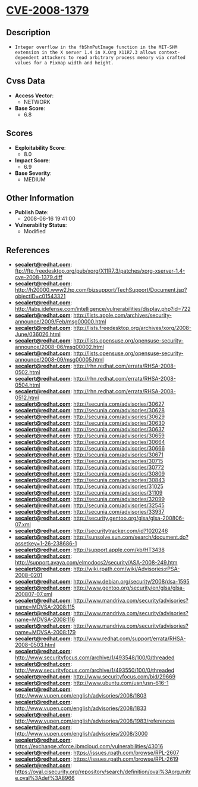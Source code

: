 
# [CVE-2008-1379](https://cve.mitre.org/cgi-bin/cvename.cgi?name=CVE-2008-1379)

## Description

- `Integer overflow in the fbShmPutImage function in the MIT-SHM extension in the X server 1.4 in X.Org X11R7.3 allows context-dependent attackers to read arbitrary process memory via crafted values for a Pixmap width and height.`

## Cvss Data

- **Access Vector**:
  - NETWORK
- **Base Score**:
  - 6.8

## Scores

- **Exploitability Score**:
  - 8.0
- **Impact Score**:
  - 6.9
- **Base Severity**:
  - MEDIUM

## Other Information

- **Publish Date**:
  - 2008-06-16 19:41:00
- **Vulnerability Status**:
  - Modified

## References

- **secalert@redhat.com**: ftp://ftp.freedesktop.org/pub/xorg/X11R7.3/patches/xorg-xserver-1.4-cve-2008-1379.diff
- **secalert@redhat.com**: http://h20000.www2.hp.com/bizsupport/TechSupport/Document.jsp?objectID=c01543321
- **secalert@redhat.com**: http://labs.idefense.com/intelligence/vulnerabilities/display.php?id=722
- **secalert@redhat.com**: http://lists.apple.com/archives/security-announce/2009/Feb/msg00000.html
- **secalert@redhat.com**: http://lists.freedesktop.org/archives/xorg/2008-June/036026.html
- **secalert@redhat.com**: http://lists.opensuse.org/opensuse-security-announce/2008-06/msg00002.html
- **secalert@redhat.com**: http://lists.opensuse.org/opensuse-security-announce/2008-09/msg00005.html
- **secalert@redhat.com**: http://rhn.redhat.com/errata/RHSA-2008-0502.html
- **secalert@redhat.com**: http://rhn.redhat.com/errata/RHSA-2008-0504.html
- **secalert@redhat.com**: http://rhn.redhat.com/errata/RHSA-2008-0512.html
- **secalert@redhat.com**: http://secunia.com/advisories/30627
- **secalert@redhat.com**: http://secunia.com/advisories/30628
- **secalert@redhat.com**: http://secunia.com/advisories/30629
- **secalert@redhat.com**: http://secunia.com/advisories/30630
- **secalert@redhat.com**: http://secunia.com/advisories/30637
- **secalert@redhat.com**: http://secunia.com/advisories/30659
- **secalert@redhat.com**: http://secunia.com/advisories/30664
- **secalert@redhat.com**: http://secunia.com/advisories/30666
- **secalert@redhat.com**: http://secunia.com/advisories/30671
- **secalert@redhat.com**: http://secunia.com/advisories/30715
- **secalert@redhat.com**: http://secunia.com/advisories/30772
- **secalert@redhat.com**: http://secunia.com/advisories/30809
- **secalert@redhat.com**: http://secunia.com/advisories/30843
- **secalert@redhat.com**: http://secunia.com/advisories/31025
- **secalert@redhat.com**: http://secunia.com/advisories/31109
- **secalert@redhat.com**: http://secunia.com/advisories/32099
- **secalert@redhat.com**: http://secunia.com/advisories/32545
- **secalert@redhat.com**: http://secunia.com/advisories/33937
- **secalert@redhat.com**: http://security.gentoo.org/glsa/glsa-200806-07.xml
- **secalert@redhat.com**: http://securitytracker.com/id?1020246
- **secalert@redhat.com**: http://sunsolve.sun.com/search/document.do?assetkey=1-26-238686-1
- **secalert@redhat.com**: http://support.apple.com/kb/HT3438
- **secalert@redhat.com**: http://support.avaya.com/elmodocs2/security/ASA-2008-249.htm
- **secalert@redhat.com**: http://wiki.rpath.com/wiki/Advisories:rPSA-2008-0201
- **secalert@redhat.com**: http://www.debian.org/security/2008/dsa-1595
- **secalert@redhat.com**: http://www.gentoo.org/security/en/glsa/glsa-200807-07.xml
- **secalert@redhat.com**: http://www.mandriva.com/security/advisories?name=MDVSA-2008:115
- **secalert@redhat.com**: http://www.mandriva.com/security/advisories?name=MDVSA-2008:116
- **secalert@redhat.com**: http://www.mandriva.com/security/advisories?name=MDVSA-2008:179
- **secalert@redhat.com**: http://www.redhat.com/support/errata/RHSA-2008-0503.html
- **secalert@redhat.com**: http://www.securityfocus.com/archive/1/493548/100/0/threaded
- **secalert@redhat.com**: http://www.securityfocus.com/archive/1/493550/100/0/threaded
- **secalert@redhat.com**: http://www.securityfocus.com/bid/29669
- **secalert@redhat.com**: http://www.ubuntu.com/usn/usn-616-1
- **secalert@redhat.com**: http://www.vupen.com/english/advisories/2008/1803
- **secalert@redhat.com**: http://www.vupen.com/english/advisories/2008/1833
- **secalert@redhat.com**: http://www.vupen.com/english/advisories/2008/1983/references
- **secalert@redhat.com**: http://www.vupen.com/english/advisories/2008/3000
- **secalert@redhat.com**: https://exchange.xforce.ibmcloud.com/vulnerabilities/43016
- **secalert@redhat.com**: https://issues.rpath.com/browse/RPL-2607
- **secalert@redhat.com**: https://issues.rpath.com/browse/RPL-2619
- **secalert@redhat.com**: https://oval.cisecurity.org/repository/search/definition/oval%3Aorg.mitre.oval%3Adef%3A8966

